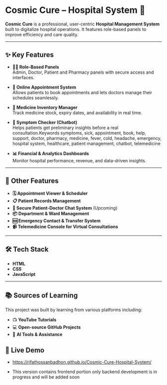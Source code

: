 # Cosmic Cure – Hospital System 🏥

**Cosmic Cure** is a professional, user-centric **Hospital Management System** built to digitalize hospital operations. It features role-based panels to improve efficiency and care quality.

---

## ✨ Key Features

- **👨‍⚕️ Role-Based Panels**  
  Admin, Doctor, Patient and Pharmacy panels with secure access and interfaces.

- **📅 Online Appointment System**  
  Allows patients to book appointments and lets doctors manage their schedules seamlessly.

- **💊 Medicine Inventory Manager**  
  Track medicine stock, expiry dates, and availability in real time.

- **🤖 Symptom Checker (Chatbot)**  
  Helps patients get preliminary insights before a real consultation.Keywords symptoms, sick, appointment, book, help, support, doctor, pharmacy, medicine,
  fever, cold, headache, emergency, hospital system, healthcare, patient management, chatbot, telemedicine
  
  
- **📊 Financial & Analytics Dashboards**  
  Monitor hospital performance, revenue, and data-driven insights.

---

## 🔧 Other Features

- **🗓️ Appointment Viewer & Scheduler**  
- **📋 Patient Records Management**  
- **💬 Secure Patient-Doctor Chat System** (Upcoming)
- **📦 Department & Ward Management**  
- **🆘 Emergency Contact & Transfer System**   
- **📹 Telemedicine Console for Virtual Consultations**

---

## 🛠️ Tech Stack

- **HTML**
- **CSS**
- **JavaScript**

---

## 📚 Sources of Learning

This project was built by learning from various platforms including:

- 📺 **YouTube Tutorials**
- 💻 **Open-source GitHub Projects**
- 🤖 **AI Tools & Assistance**


## 📁 Live Demo

- https://rifathossanbadhon.github.io/Cosmic-Cure-Hospital-System/

- This version contains frontend portion only backend development is in progress and will be added soon
